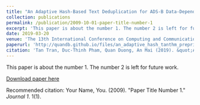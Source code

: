 ```yaml
---
title: "An Adaptive Hash-Based Text Deduplication for ADS-B Data-Dependent Trajectory Clustering Problem"
collection: publications
permalink: /publication/2009-10-01-paper-title-number-1
excerpt: 'This paper is about the number 1. The number 2 is left for future work.'
date: 2019-03-20
venue: 'The 13th International Conference on Computing and Communication Technology'
paperurl: 'http://quandb.github.io/files/an_adaptive_hash_tanthm_preprint.pdf'
citation: 'Tan Tran, Duc-Thinh Pham, Quan Duong, An Mai (2019). &quot;An Adaptive Hash-Based Text Deduplication for ADS-B Data-Dependent Trajectory Clustering Problem.&quot; <i>The 13th International Conference on Computing and Communication Technology</i>. 1(1).'
---
```

This paper is about the number 1. The number 2 is left for future work.

[Download paper here](http://quandb.github.io/files/an_adaptive_hash_tanthm_preprint.pdf)

Recommended citation: Your Name, You. (2009). "Paper Title Number 1." <i>Journal 1</i>. 1(1).